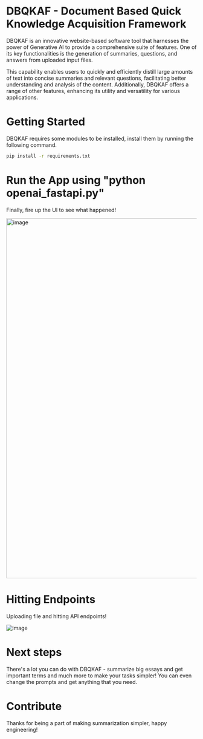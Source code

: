 # DBQKAF - Document Based Quick Knowledge Acquisition Framework

DBQKAF is an innovative website-based software tool that harnesses the power of Generative AI to provide a comprehensive suite of features. One of its key functionalities is the generation of summaries, questions, and answers from uploaded input files. 

This capability enables users to quickly and efficiently distill large amounts of text into concise summaries and relevant questions, facilitating better understanding and analysis of the content. Additionally, DBQKAF offers a range of other features, enhancing its utility and versatility for various applications.

# Getting Started
DBQKAF requires some modules to be installed, install them by running the following command.

```bash
pip install -r requirements.txt
```

# Run the App using "python openai_fastapi.py"

Finally, fire up the UI to see what happened!

<img width="953" alt="image" src="https://github.com/yajatgrover9/DBQKAF_OpenAI/assets/160128959/f39c0a23-0704-49e2-8cf7-0c6d0a67dfc3">

# Hitting Endpoints 

Uploading file and hitting API endpoints!

![image](https://github.com/yajatgrover9/DBQKAF_OpenAI/assets/160128959/c0880502-4a93-4b59-9d85-c1d1d57ca921)

# Next steps

There's a lot you can do with DBQKAF - summarize big essays and get important terms and much more to make your tasks simpler! You can even change the prompts and get anything that you need.

# Contribute

Thanks for being a part of making summarization simpler, happy engineering!






